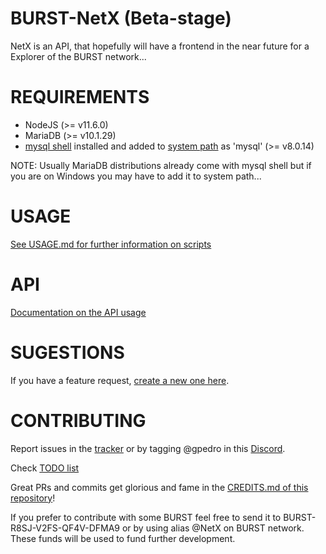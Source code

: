 # BURST-NetX (Beta-stage)
NetX is an API, that hopefully will have a frontend in the near future for a Explorer of the BURST network...

# REQUIREMENTS
- NodeJS (>= v11.6.0)
- MariaDB (>= v10.1.29)
- [mysql shell](https://dev.mysql.com/downloads/windows/installer/8.0.html) installed and added to [system path](https://www.computerhope.com/issues/ch000549.htm) as 'mysql' (>= v8.0.14)
  
NOTE: Usually MariaDB distributions already come with mysql shell but if you are on Windows you may have to add it to system path...

# USAGE
[See USAGE.md for further information on scripts](https://github.com/gpedro34/BURST-NetX/blob/master/USAGE.md)

# API
[Documentation on the API usage](https://documenter.getpostman.com/view/4955736/RztivWPm)

# SUGESTIONS
If you have a feature request, [create a new one here](https://github.com/gpedro34/BURST-NetX/issues/new?assignees=&labels=&template=feature_request.md&title=).

# CONTRIBUTING
Report issues in the [tracker](https://github.com/gpedro34/BURST-NetX/issues/new?assignees=&labels=&template=bug_report.md&title=) or by tagging @gpedro in this [Discord](https://discord.gg/2RSeRaG).

Check [TODO list](https://github.com/gpedro34/BURST-NetX/blob/master/TODO.md)

Great PRs and commits get glorious and fame in the [CREDITS.md of this repository](https://github.com/gpedro34/BURST-NetX/blob/master/CREDITS.md)!

If you prefer to contribute with some BURST feel free to send it to BURST-R8SJ-V2FS-QF4V-DFMA9 or by using alias @NetX on BURST network. These funds will be used to fund further development.
